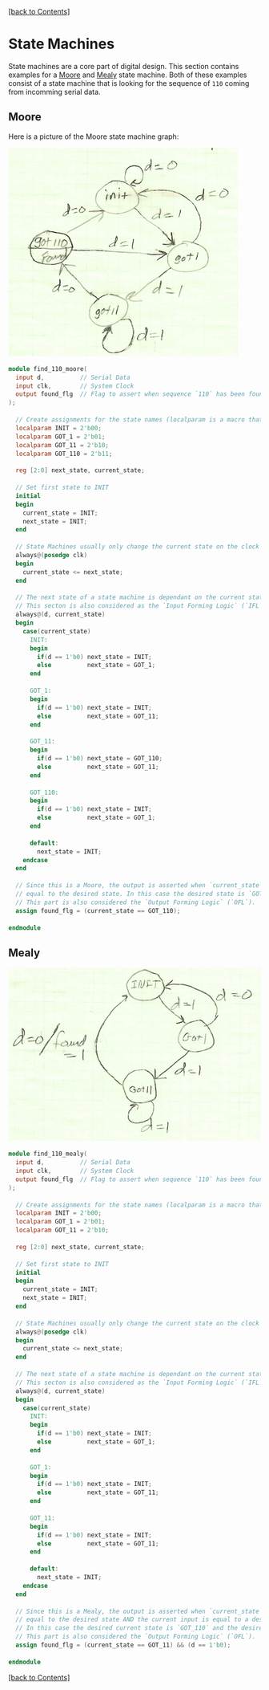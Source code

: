 [[back to Contents]](https://github.com/Amulek1416/verilog-help-sheet/blob/main/README.md)
# State Machines

State machines are a core part of digital design. This section contains examples for a [Moore](https://github.com/Amulek1416/verilog-help-sheet/blob/main/state_machines.md#moore) and [Mealy](https://github.com/Amulek1416/verilog-help-sheet/blob/main/state_machines.md#mealy) state machine. Both of these examples consist of a state machine that is looking for the sequence of `110` coming from incomming serial data. 

## Moore

Here is a picture of the Moore state machine graph:

![MooreStateMachineGraph](stateMachineGraph.PNG)

```verilog
module find_110_moore(
  input d,          // Serial Data
  input clk,        // System Clock
  output found_flg  // Flag to assert when sequence `110` has been found
);

  // Create assignments for the state names (localparam is a macro that can be used only in the module).
  localparam INIT = 2'b00;
  localparam GOT_1 = 2'b01;
  localparam GOT_11 = 2'b10;
  localparam GOT_110 = 2'b11;
  
  reg [2:0] next_state, current_state;
  
  // Set first state to INIT
  initial
  begin
    current_state = INIT;
    next_state = INIT;
  end
  
  // State Machines usually only change the current state on the clock edge
  always@(posedge clk)
  begin
    current_state <= next_state;
  end
  
  // The next state of a state machine is dependant on the current state and input.
  // This secton is also considered as the `Input Forming Logic` (`IFL`).
  always@(d, current_state)
  begin
    case(current_state)
      INIT:
      begin
        if(d == 1'b0) next_state = INIT;
        else          next_state = GOT_1;
      end
      
      GOT_1:
      begin
        if(d == 1'b0) next_state = INIT;
        else          next_state = GOT_11;
      end
      
      GOT_11:
      begin
        if(d == 1'b0) next_state = GOT_110;
        else          next_state = GOT_11;
      end
      
      GOT_110:
      begin
        if(d == 1'b0) next_state = INIT;
        else          next_state = GOT_1;
      end
      
      default:
        next_state = INIT;
    endcase
  end
  
  // Since this is a Moore, the output is asserted when `current_state` is 
  // equal to the desired state. In this case the desired state is `GOT_110`.
  // This part is also considered the `Output Forming Logic` (`OFL`).
  assign found_flg = (current_state == GOT_110);

endmodule
```

## Mealy

![MealyStateMachineGraph](stateMachineGraph-Mealy.PNG)

```verilog
module find_110_mealy(
  input d,          // Serial Data
  input clk,        // System Clock
  output found_flg  // Flag to assert when sequence `110` has been found
);

  // Create assignments for the state names (localparam is a macro that can be used only in the module).
  localparam INIT = 2'b00;
  localparam GOT_1 = 2'b01;
  localparam GOT_11 = 2'b10;
  
  reg [2:0] next_state, current_state;
  
  // Set first state to INIT
  initial
  begin
    current_state = INIT;
    next_state = INIT;
  end
  
  // State Machines usually only change the current state on the clock edge
  always@(posedge clk)
  begin
    current_state <= next_state;
  end
  
  // The next state of a state machine is dependant on the current state and input.
  // This secton is also considered as the `Input Forming Logic` (`IFL`)
  always@(d, current_state)
  begin
    case(current_state)
      INIT:
      begin
        if(d == 1'b0) next_state = INIT;
        else          next_state = GOT_1;
      end
      
      GOT_1:
      begin
        if(d == 1'b0) next_state = INIT;
        else          next_state = GOT_11;
      end
      
      GOT_11:
      begin
        if(d == 1'b0) next_state = INIT;
        else          next_state = GOT_11;
      end
      
      default:
        next_state = INIT;
    endcase
  end
  
  // Since this is a Mealy, the output is asserted when `current_state` is
  // equal to the desired state AND the current input is equal to a desired value.
  // In this case the desired current state is `GOT_110` and the desired input is `1'b0`
  // This part is also considered the `Output Forming Logic` (`OFL`).
  assign found_flg = (current_state == GOT_11) && (d == 1'b0);

endmodule
```

[[back to Contents]](https://github.com/Amulek1416/verilog-help-sheet/blob/main/README.md)
